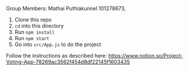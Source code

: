 Group Members: Mathai Puthiakunnel 101278673, 


1. Clone this repo
1. `cd` into this directory
1. Run `npm install`
1. Run `npm start`
1. Go into `src/App.js` to do the project

Follow the instructions as described here: https://www.notion.so/Project-Voting-App-78269ac3562f454d8df22145f1603435
